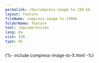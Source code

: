```yaml
---
permalink: /da/compress-image-to-150-kb
layout: feature
fileName: compress-image-to-150kb
folderName: feature
tool: imgcompression
lang: da
size: 150
type: kb
---
```


{%- include compress-image-to-X.html -%}

